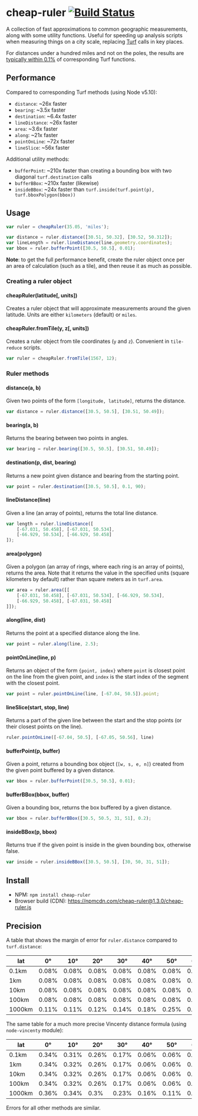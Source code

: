 # cheap-ruler [![Build Status](https://travis-ci.org/mapbox/cheap-ruler.svg?branch=master)](https://travis-ci.org/mapbox/cheap-ruler)

A collection of fast approximations to common geographic measurements, along with some utility functions.
Useful for speeding up analysis scripts when measuring things on a city scale,
replacing [Turf](http://turfjs.org/) calls in key places.

For distances under a hundred miles and not on the poles,
the results are [typically within 0.1%](#precision) of corresponding Turf functions.

## Performance

Compared to corresponding Turf methods (using Node v5.10):

- `distance`: ~26x faster
- `bearing`: ~3.5x faster
- `destination`: ~6.4x faster
- `lineDistance`: ~26x faster
- `area`: ~3.6x faster
- `along`: ~21x faster
- `pointOnLine`: ~72x faster
- `lineSlice`: ~56x faster

Additional utility methods:

- `bufferPoint`: ~210x faster than creating a bounding box with two diagonal `turf.destination` calls
- `bufferBBox`: ~210x faster (likewise)
- `insideBBox`: ~24x faster than `turf.inside(turf.point(p), turf.bboxPolygon(bbox))`

## Usage

```js
var ruler = cheapRuler(35.05, 'miles');

var distance = ruler.distance([30.51, 50.32], [30.52, 50.312]);
var lineLength = ruler.lineDistance(line.geometry.coordinates);
var bbox = ruler.bufferPoint([30.5, 50.5], 0.01);
```

**Note**: to get the full performance benefit, create the ruler object once per an area of calculation (such as a tile), and then reuse it as much as possible.

### Creating a ruler object

#### cheapRuler(latitude[, units])

Creates a ruler object that will approximate measurements around the given latitude.
Units are either `kilometers` (default) or `miles`.

#### cheapRuler.fromTile(y, z[, units])

Creates a ruler object from tile coordinates (`y` and `z`). Convenient in `tile-reduce` scripts.

```js
var ruler = cheapRuler.fromTile(1567, 12);
```

### Ruler methods

#### distance(a, b)

Given two points of the form `[longitude, latitude]`, returns the distance.

```js
var distance = ruler.distance([30.5, 50.5], [30.51, 50.49]);
```

#### bearing(a, b)

Returns the bearing between two points in angles.

```js
var bearing = ruler.bearing([30.5, 50.5], [30.51, 50.49]);
```

#### destination(p, dist, bearing)

Returns a new point given distance and bearing from the starting point.

```js
var point = ruler.destination([30.5, 50.5], 0.1, 90);
```

#### lineDistance(line)

Given a line (an array of points), returns the total line distance.

```js
var length = ruler.lineDistance([
    [-67.031, 50.458], [-67.031, 50.534],
    [-66.929, 50.534], [-66.929, 50.458]
]);
```

#### area(polygon)

Given a polygon (an array of rings, where each ring is an array of points), returns the area.
Note that it returns the value in the specified units
(square kilometers by default) rather than square meters as in `turf.area`.

```js
var area = ruler.area([[
    [-67.031, 50.458], [-67.031, 50.534], [-66.929, 50.534],
    [-66.929, 50.458], [-67.031, 50.458]
]]);
```

#### along(line, dist)

Returns the point at a specified distance along the line.

```js
var point = ruler.along(line, 2.5);
```

#### pointOnLine(line, p)

Returns an object of the form `{point, index}` where `point` is closest point on the line from the given point,
and `index` is the start index of the segment with the closest point.

```js
var point = ruler.pointOnLine(line, [-67.04, 50.5]).point;
```

#### lineSlice(start, stop, line)

Returns a part of the given line between the start and the stop points (or their closest points on the line).

```js
ruler.pointOnLine([-67.04, 50.5], [-67.05, 50.56], line)
```

#### bufferPoint(p, buffer)

Given a point, returns a bounding box object (`[w, s, e, n]`) created from the given point buffered by a given distance.

```js
var bbox = ruler.bufferPoint([30.5, 50.5], 0.01);
```

#### bufferBBox(bbox, buffer)

Given a bounding box, returns the box buffered by a given distance.

```js
var bbox = ruler.bufferBBox([30.5, 50.5, 31, 51], 0.2);
```

#### insideBBox(p, bbox)

Returns true if the given point is inside in the given bounding box, otherwise false.

```js
var inside = ruler.insideBBox([30.5, 50.5], [30, 50, 31, 51]);
```

## Install

- NPM: `npm install cheap-ruler`
- Browser build (CDN): https://npmcdn.com/cheap-ruler@1.3.0/cheap-ruler.js

## Precision

A table that shows the margin of error for `ruler.distance` compared to `turf.distance`:

| lat | 0&deg; | 10&deg; | 20&deg; | 30&deg; | 40&deg; | 50&deg; | 60&deg; | 70&deg; | 80&deg; |
| --- |  --- | --- | --- | --- | --- | --- | --- | --- | --- |
| 0.1km | 0.08% | 0.08% | 0.08% | 0.08% | 0.08% | 0.08% | 0.08% | 0.08% | 0.08% |
| 1km | 0.08% | 0.08% | 0.08% | 0.08% | 0.08% | 0.08% | 0.08% | 0.08% | 0.08% |
| 10km | 0.08% | 0.08% | 0.08% | 0.08% | 0.08% | 0.08% | 0.08% | 0.08% | 0.08% |
| 100km | 0.08% | 0.08% | 0.08% | 0.08% | 0.08% | 0.08% | 0.08% | 0.09% | 0.11% |
| 1000km | 0.11% | 0.11% | 0.12% | 0.14% | 0.18% | 0.25% | 0.42% | 0.89% | 3.48% |

The same table for a much more precise Vincenty distance formula (using `node-vincenty` module):

| lat | 0&deg; | 10&deg; | 20&deg; | 30&deg; | 40&deg; | 50&deg; | 60&deg; | 70&deg; | 80&deg; |
| --- |  --- | --- | --- | --- | --- | --- | --- | --- | --- |
| 0.1km | 0.34% | 0.31% | 0.26% | 0.17% | 0.06% | 0.06% | 0.17% | 0.26% | 0.32% |
| 1km | 0.34% | 0.32% | 0.26% | 0.17% | 0.06% | 0.06% | 0.17% | 0.26% | 0.31% |
| 10km | 0.34% | 0.32% | 0.26% | 0.17% | 0.06% | 0.06% | 0.17% | 0.26% | 0.31% |
| 100km | 0.34% | 0.32% | 0.26% | 0.17% | 0.06% | 0.06% | 0.16% | 0.25% | 0.28% |
| 1000km | 0.36% | 0.34% | 0.3% | 0.23% | 0.16% | 0.11% | 0.17% | 0.55% | 3.08% |

Errors for all other methods are similar.
